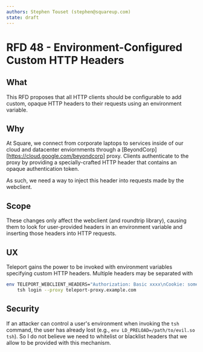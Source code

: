 ```yaml
---
authors: Stephen Touset (stephen@squareup.com)
state: draft
---
```


# RFD 48 - Environment-Configured Custom HTTP Headers

## What

This RFD proposes that all HTTP clients should be configurable to add custom,
opaque HTTP headers to their requests using an environment variable.

## Why

At Square, we connect from corporate laptops to services inside of our cloud and
datacenter enviornments through a [BeyondCorp][https://cloud.google.com/beyondcorp]
proxy. Clients authenticate to the proxy by providing a specially-crafted HTTP
header that contains an opaque authentication token.

As such, we need a way to inject this header into requests made by the
webclient.

## Scope

These changes only affect the webclient (and roundtrip library), causing them to
look for user-provided headers in an environment variable and inserting those
headers into HTTP requests.

## UX

Teleport gains the power to be invoked with environment variables specifying
custom HTTP headers. Multiple headers may be separated with

```bash
env TELEPORT_WEBCLIENT_HEADERS="Authorization: Basic xxxx\nCookie: some_cookie=yyy" \
    tsh login --proxy teleport-proxy.example.com
```

## Security

If an attacker can control a user's environment when invoking the `tsh` command,
the user has already lost (e.g., `env LD_PRELOAD=/path/to/evil.so tsh`). So I do
not believe we need to whitelist or blacklist headers that we allow to be
provided with this mechanism.